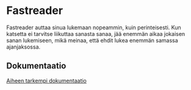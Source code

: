 # Fastreader
Fastreader auttaa sinua lukemaan nopeammin, kuin perinteisesti. Kun katsetta ei tarvitse liikuttaa sanasta sanaa, jää enemmän aikaa jokaisen sanan lukemiseen, mikä meinaa, että ehdit lukea enemmän samassa ajanjaksossa.

## Dokumentaatio
[Aiheen tarkempi dokumentaatio](dokumentaatio/aiheenKuvausJaRakenne.md)
